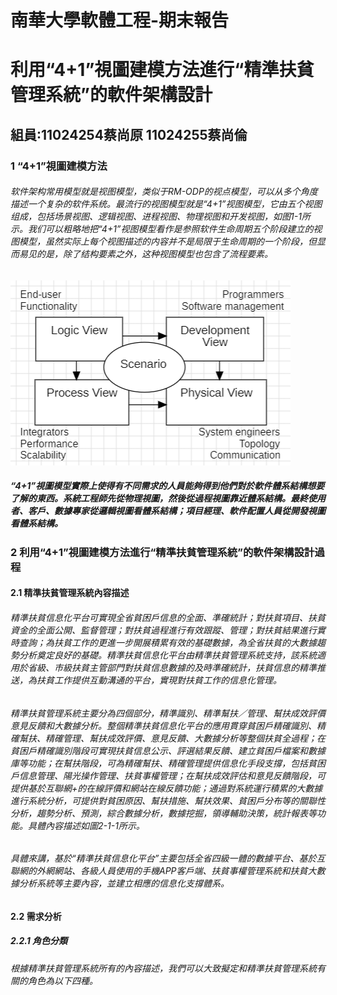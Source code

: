 # 南華大學軟體工程-期末報告
# 利用“4+1”視圖建模方法進行“精準扶貧管理系統”的軟件架構設計
## 組員:11024254蔡尚原 11024255蔡尚倫
### 1 “4+1”視圖建模方法
###### 软件架构常用模型就是视图模型，类似于RM-ODP的视点模型，可以从多个角度描述一个复杂的软件系统。最流行的视图模型就是“4+1”视图模型，它由五个视图组成，包括场景视图、逻辑视图、进程视图、物理视图和开发视图，如图1-1所示。我们可以粗略地把“4+1”视图模型看作是参照软件生命周期五个阶段建立的视图模型，虽然实际上每个视图描述的内容并不是局限于生命周期的一个阶段，但显而易见的是，除了结构要素之外，这种视图模型也包含了流程要素。
![1](1.png)
##### “4+1”視圖模型實際上使得有不同需求的人員能夠得到他們對於軟件體系結構想要了解的東西。系統工程師先從物理視圖，然後從過程視圖靠近體系結構。最終使用者、客戶、數據專家從邏輯視圖看體系結構；項目經理、軟件配置人員從開發視圖看體系結構。
### 2 利用“4+1”視圖建模方法進行“精準扶貧管理系統”的軟件架構設計過程
#### 2.1 精準扶貧管理系統內容描述
###### 精準扶貧信息化平台可實現全省貧困戶信息的全面、準確統計；對扶貧項目、扶貧資金的全面公開、監督管理；對扶貧過程進行有效跟蹤、管理；對扶貧結果進行實時查詢；為扶貧工作的更進一步開展積累有效的基礎數據，為全省扶貧的大數據趨勢分析奠定良好的基礎。精準扶貧信息化平台由精準扶貧管理系統支持，該系統適用於省級、市級扶貧主管部門對扶貧信息數據的及時準確統計，扶貧信息的精準推送，為扶貧工作提供互動溝通的平台，實現對扶貧工作的信息化管理。	
######	精準扶貧管理系統主要分為四個部分，精準識別、精準幫扶／管理、幫扶成效評價意見反饋和大數據分析。整個精準扶貧信息化平台的應用貫穿貧困戶精確識別、精確幫扶、精確管理、幫扶成效評價、意見反饋、大數據分析等整個扶貧全過程；在貧困戶精確識別階段可實現扶貧信息公示、評選結果反饋、建立貧困戶檔案和數據庫等功能；在幫扶階段，可為精確幫扶、精確管理提供信息化手段支撐，包括貧困戶信息管理、陽光操作管理、扶貧事權管理；在幫扶成效評估和意見反饋階段，可提供基於互聯網+的在線評價和網站在線反饋功能；通過對系統運行積累的大數據進行系統分析，可提供對貧困原因、幫扶措施、幫扶效果、貧困戶分布等的關聯性分析，趨勢分析、預測，綜合數據分析，數據挖掘，領導輔助決策，統計報表等功能。具體內容描述如圖2-1-1所示。	
######	具體來講，基於“精準扶貧信息化平台”主要包括全省四級一體的數據平台、基於互聯網的外網網站、各級人員使用的手機APP客戶端、扶貧事權管理系統和扶貧大數據分析系統等主要內容，並建立相應的信息化支撐體系。
#### 2.2 需求分析
##### 2.2.1 角色分類
###### 根據精準扶貧管理系統所有的內容描述，我們可以大致擬定和精準扶貧管理系統有關的角色為以下四種。
